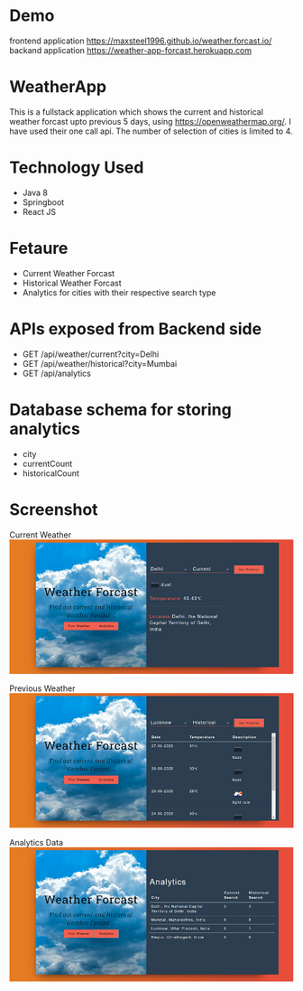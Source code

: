 # Demo
frontend application
https://maxsteel1996.github.io/weather.forcast.io/
backand application
https://weather-app-forcast.herokuapp.com

# WeatherApp
This is a fullstack application which shows the current and historical weather forcast upto previous 5 days, using https://openweathermap.org/.
I have used their one call api.
The number of selection of cities is limited to 4.

# Technology Used
- Java 8
- Springboot
- React JS

# Fetaure
- Current Weather Forcast
- Historical Weather Forcast
- Analytics for cities with their respective search type

# APIs exposed from Backend side
- GET /api/weather/current?city=Delhi
- GET /api/weather/historical?city=Mumbai
- GET /api/analytics

# Database schema for storing analytics
- city
- currentCount
- historicalCount

# Screenshot 

Current Weather
![image](https://github.com/maxsteel1996/WeatherApp/blob/master/ScreenShot/Screenshot_current_weather.PNG)

Previous Weather
![image](https://github.com/maxsteel1996/WeatherApp/blob/master/ScreenShot/Screenshot_Current.PNG)

Analytics Data
![image](https://github.com/maxsteel1996/WeatherApp/blob/master/ScreenShot/Screenshot_Analytics.PNG)
